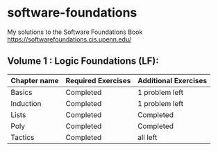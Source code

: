 # software-foundations
My solutions to the Software Foundations Book https://softwarefoundations.cis.upenn.edu/ 

## Volume 1 : Logic Foundations  (LF):

| Chapter name  | Required Exercises | Additional Exercises    |
|---------------|--------------------|-------------------------|
|  Basics       |     Completed      |  1 problem left         |
|  Induction    |     Completed      |  1 problem left         |
|  Lists        |     Completed      | Completed               |
| Poly          |     Completed      | Completed               |
| Tactics       |     Completed      | all left                |

